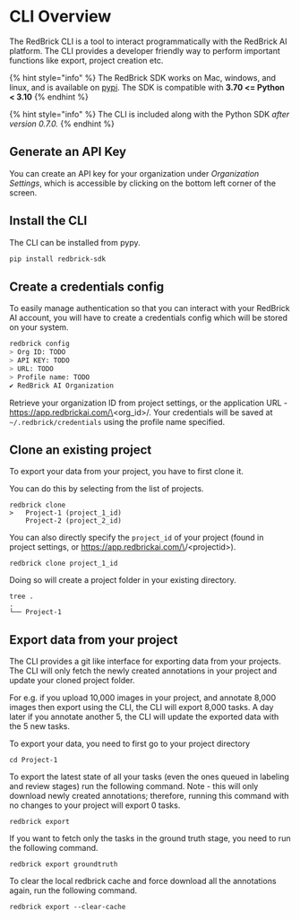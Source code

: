 # CLI Overview

The RedBrick CLI is a tool to interact programmatically with the RedBrick AI platform. The CLI provides a developer friendly way to perform important functions like export, project creation etc.&#x20;

{% hint style="info" %}
The RedBrick SDK works on Mac, windows, and linux, and is available on [pypi](https://pypi.org/project/redbrick-sdk/). The SDK is compatible with **3.70 <= Python < 3.10**
{% endhint %}

{% hint style="info" %}
The CLI is included along with the Python SDK _after version 0.7.0._
{% endhint %}

## **Generate an API Key**

You can create an API key for your organization under _Organization Settings_, which is accessible by clicking on the bottom left corner of the screen.

## Install the CLI

The CLI can be installed from pypy.

```bash
pip install redbrick-sdk
```

## Create a credentials config

To easily manage authentication so that you can interact with your RedBrick AI account, you will have to create a credentials config which will be stored on your system.&#x20;

```bash
redbrick config
> Org ID: TODO
> API KEY: TODO
> URL: TODO
> Profile name: TODO
✔ RedBrick AI Organization
```

Retrieve your organization ID from project settings, or the application URL - https://app.redbrickai.com/\<org\_id>/. Your credentials will be saved at `~/.redbrick/credentials` using the profile name specified.&#x20;

## Clone an existing project

To export your data from your project, you have to first clone it.&#x20;

You can do this by selecting from the list of projects.

```
redbrick clone
>   Project-1 (project_1_id)
    Project-2 (project_2_id)
```

You can also directly specify the `project_id` of your project (found in project settings, or https://app.redbrickai.com/\<orgid>/\<projectid>).&#x20;

```
redbrick clone project_1_id
```

Doing so will create a project folder in your existing directory.&#x20;

```
tree .
.
└── Project-1
```

## Export data from your project

The CLI provides a git like interface for exporting data from your projects. The CLI will only fetch the newly created annotations in your project and update your cloned project folder.&#x20;

For e.g. if you upload 10,000 images in your project, and annotate 8,000 images then export using the CLI, the CLI will export 8,000 tasks. A day later if you annotate another 5, the CLI will update the exported data with the 5 new tasks.

To export your data, you need to first go to your project directory

```
cd Project-1
```

To export the latest state of all your tasks (even the ones queued in labeling and review stages) run the following command. Note - this will only download newly created annotations; therefore, running this command with no changes to your project will export 0 tasks.&#x20;

```
redbrick export
```

If you want to fetch only the tasks in the ground truth stage, you need to run the following command.

```
redbrick export groundtruth
```

To clear the local redbrick cache and force download all the annotations again, run the following command.&#x20;

```
redbrick export --clear-cache
```
